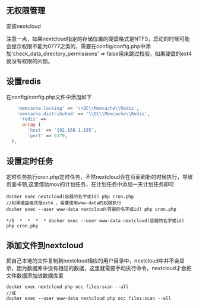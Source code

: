 
## 无权限管理

安装nextcloud

注意一点，如果nextcloud指定的存储位置的硬盘格式是NTFS，启动的时候可能会提示权限不能为0777之类的，需要在config/config.php中添加'check_data_directory_permissions' => false用来跳过校验，如果硬盘的ext4就没有权限的问题。

## 设置redis

在config/config.php文件中添加如下

```php
    'memcache.locking' => '\\OC\\Memcache\\Redis',
    'memcache.distributed' => '\\OC\\Memcache\\Redis',
     'redis' => 
      array (
     	'host' => '192.168.1.185',
     	'port' => 6379,
  ),
```

## 设置定时任务

定时任务执行cron.php定时任务，不然nextcloud会在页面刷新的时候执行，导致页面卡顿,这里借助mov的计划任务，在计划任务中添加一天计划任务即可

```shell
docker exec nextcloud(容器的名字或id) php cron.php
//如果硬盘格式是ext4 ，需要使用www-data的权限执行
docker exec --user www-data nextcloud(容器的名字或id) php cron.php
```

```/etc/crontab
*/5  *  *  *  * docker exec --user www-data nextcloud(容器的名字或id) php cron.php
```

## 添加文件到nextcloud

把自己本地的文件复制到nextcloud相应的用户目录中，nextcloud中并不会显示，因为数据库中没有相应的数据，这里就需要手动执行命令，nextcloud才会把文件数据添加进数据库里

```shell
docker exec nextcloud php occ files:scan --all
//或
docker exec --user www-data nextcloud php occ files:scan --all
```
